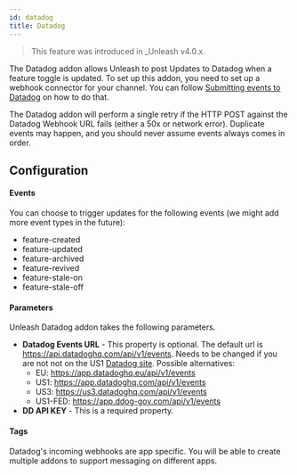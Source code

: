 ```yaml
---
id: datadog
title: Datadog
---
```


> This feature was introduced in \_Unleash v4.0.x.

The Datadog addon allows Unleash to post Updates to Datadog when a feature toggle is updated. To set up this addon, you need to set up a webhook connector for your channel. You can follow [Submitting events to Datadog](https://docs.datadoghq.com/api/latest/events/#post-an-event) on how to do that.

The Datadog addon will perform a single retry if the HTTP POST against the Datadog Webhook URL fails (either a 50x or network error). Duplicate events may happen, and you should never assume events always comes in order.

## Configuration

#### Events

You can choose to trigger updates for the following events (we might add more event types in the future):

- feature-created
- feature-updated
- feature-archived
- feature-revived
- feature-stale-on
- feature-stale-off

#### Parameters

Unleash Datadog addon takes the following parameters.

- **Datadog Events URL** - This property is optional. The default url is https://api.datadoghq.com/api/v1/events. Needs to be changed if you are not not on the US1 [Datadog site](https://docs.datadoghq.com/getting_started/site/). Possible alternatives:
  - EU: https://app.datadoghq.eu/api/v1/events
  - US1: https://app.datadoghq.com/api/v1/events
  - US3: https://us3.datadoghq.com/api/v1/events
  - US1-FED: https://app.ddog-gov.com/api/v1/events
- **DD API KEY** - This is a required property.

#### Tags

Datadog's incoming webhooks are app specific. You will be able to create multiple addons to support messaging on different apps.
